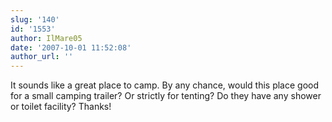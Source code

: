 ```yaml
---
slug: '140'
id: '1553'
author: IlMare05
date: '2007-10-01 11:52:08'
author_url: ''
---
```

It sounds like a great place to camp. By any chance, would this place good for a small camping trailer? Or strictly for tenting? Do they have any shower or toilet facility? Thanks!
